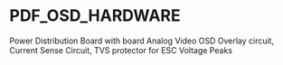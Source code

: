 # PDF_OSD_HARDWARE
Power Distribution Board with board Analog Video OSD Overlay circuit, Current Sense Circuit, TVS protector for ESC Voltage Peaks
